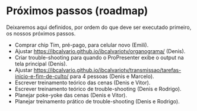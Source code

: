 # Próximos passos (roadmap)

Deixaremos aqui definidos, por ordem do que deve ser executado primeiro, os nossos próximos passos.

- Comprar chip Tim, pré-pago, para celular novo (Emili).
- Ajustar https://ibcalvario.github.io/ibcalvariotv/organograma/ (Denis).
- Criar trouble-shooting para quando o ProPresenter exibe o output na tela principal (Denis).
- Ajustar https://ibcalvario.github.io/ibcalvariotv/transmissao/tarefas-inicio-e-fim-de-culto/ para 4 pessoas (Denis e Marcelo).
- Escrever treinamento teórico das cenas (Denis e Vitor).
- Escrever treinamento teórico de trouble-shooting (Denis e Rodrigo).
- Planejar poke-yoke das cenas (Denis e Vitor).
- Planejar treinamento prático de trouble-shooting (Denis e Rodrigo).
